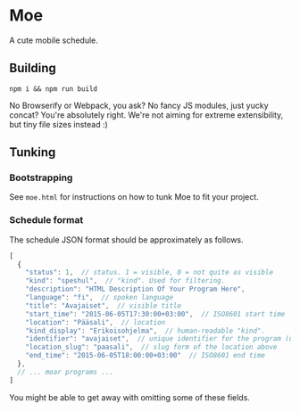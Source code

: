 # Moe

A cute mobile schedule.

## Building

`npm i && npm run build`

No Browserify or Webpack, you ask? No fancy JS modules, just yucky concat?
You're absolutely right. We're not aiming for extreme extensibility, but
tiny file sizes instead :)

## Tunking

### Bootstrapping

See `moe.html` for instructions on how to tunk Moe to fit your project.

### Schedule format

The schedule JSON format should be approximately as follows.

```javascript
[
  {
    "status": 1,  // status. 1 = visible, 0 = not quite as visible
    "kind": "speshul",  // "kind". Used for filtering.
    "description": "HTML Description Of Your Program Here",
    "language": "fi",  // spoken language
    "title": "Avajaiset",  // visible title
    "start_time": "2015-06-05T17:30:00+03:00",  // ISO8601 start time
    "location": "Pääsali",  // location
    "kind_display": "Erikoisohjelma",  // human-readable "kind".
    "identifier": "avajaiset",  // unique identifier for the program (used for starring, etc)
    "location_slug": "paasali",  // slug form of the location above
    "end_time": "2015-06-05T18:00:00+03:00"  // ISO8601 end time
  },
  // ... moar programs ...
]
```

You might be able to get away with omitting some of these fields.